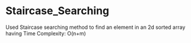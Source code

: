# Staircase_Searching
Used Staircase searching method to find an element in an 2d sorted array having Time Complexity: O(n+m)
